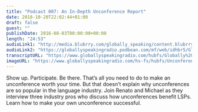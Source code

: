 ```yaml
---
title: "Podcast 007: An In-Depth Unconference Report"
date: 2018-10-20T22:02:44+01:00
draft: false
guest: ""
publishDate: 2016-08-03T00:00:00+00:00
length: "24:53"
audioLink1: "http://media.blubrry.com/globally_speaking/content.blubrry.com/globally_speaking/Globally_Speaking_007-Unconference_Report.mp3"
audioLink2: "https://globallyspeakingradio.podbean.com/mf/web/idhbr5/Globally_Speaking_007-Unconference_Report.mp3"
transcriptURL: "https://www.globallyspeakingradio.com/hubfs/Globally%20Speaking%20Episode%20Transcripts/Globally_Speaking_Podcast_007_Transcript.docx"
imageURL: "https://www.globallyspeakingradio.com/hs-fs/hubfs/Unconference.jpg"
---
```

Show up. Participate. Be there. That’s all you need to do to make an unconference worth your time. But that doesn’t explain why unconferences are so popular in the language industry. Join Renato and Michael as they interview three industry pros who discuss how unconferences benefit LSPs. Learn how to make your own unconference successful.
